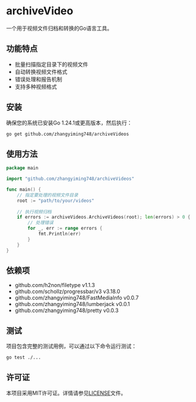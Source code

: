 # archiveVideo

一个用于视频文件归档和转换的Go语言工具。

## 功能特点

- 批量扫描指定目录下的视频文件
- 自动转换视频文件格式
- 错误处理和报告机制
- 支持多种视频格式

## 安装

确保您的系统已安装Go 1.24.1或更高版本，然后执行：

```bash
go get github.com/zhangyiming748/archiveVideos
```

## 使用方法

```go
package main

import "github.com/zhangyiming748/archiveVideos"

func main() {
    // 指定要处理的视频文件目录
    root := "path/to/your/videos"
    
    // 执行视频归档
    if errors := archiveVideos.ArchiveVideos(root); len(errors) > 0 {
        // 处理错误
        for _, err := range errors {
            fmt.Println(err)
        }
    }
}
```

## 依赖项

- github.com/h2non/filetype v1.1.3
- github.com/schollz/progressbar/v3 v3.18.0
- github.com/zhangyiming748/FastMediaInfo v0.0.7
- github.com/zhangyiming748/lumberjack v0.0.1
- github.com/zhangyiming748/pretty v0.0.3

## 测试

项目包含完整的测试用例，可以通过以下命令运行测试：

```bash
go test ./...
```

## 许可证

本项目采用MIT许可证。详情请参见[LICENSE](LICENSE)文件。
